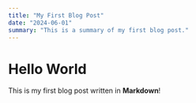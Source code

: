 ```yaml
---
title: "My First Blog Post"
date: "2024-06-01"
summary: "This is a summary of my first blog post."
---
```


# Hello World

This is my first blog post written in **Markdown**!
